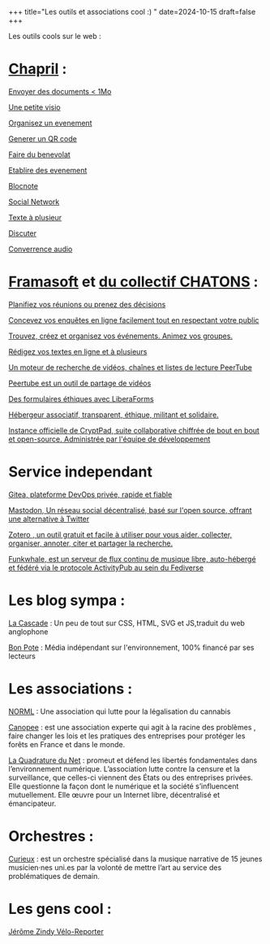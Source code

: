 +++
title="Les outils et associations cool :) "
date=2024-10-15
draft=false
+++


Les outils cools sur le web :

# [Chapril](https://www.chapril.org/)  : 


[Envoyer des documents < 1Mo](https://drop.chapril.org/)

[Une petite visio](https://visio.chapril.org/)

[Organisez un evenement](https://mobilizon.chapril.org/)

[Generer un QR code](https://qrcode.chapril.org/)

[Faire du benevolat](https://benevalibre.chapril.org/)

[Etablire des evenement](https://date.chapril.org/)

[Blocnote](https://pad.chapril.org/)

[Social Network](https://pouet.chapril.org/explore)

[Texte à plusieur](https://paste.chapril.org/)

[Discuter](https://www.chapril.org/XMPP.html)

[Converrence audio](https://www.chapril.org/Mumble.html)

# [Framasoft](https://framasoft.org/fr/) et [du collectif CHATONS](https://entraide.chatons.org/fr/) :

[Planifiez vos réunions ou prenez des décisions](https://framadate.org/abc/fr/)

[Concevez vos enquêtes en ligne facilement tout en respectant votre public](https://framaforms.org/abc/fr/)

[Trouvez, créez et organisez vos événements. Animez vos groupes.](https://mobilizon.fr/)

[Rédigez vos textes en ligne et à plusieurs](https://framapad.org/abc/fr/)

[Un moteur de recherche de vidéos, chaînes et listes de lecture PeerTube](https://sepiasearch.org/)

[Peertube est un outil de partage de vidéos](https://peertube.fr/videos/trending)

[Des formulaires éthiques avec LiberaForms](https://beta.framaforms.org/)

[Hébergeur associatif, transparent, éthique, militant et solidaire.](https://www.ti-nuage.fr)

[Instance officielle de CryptPad, suite collaborative chiffrée de bout en bout et open-source. Administrée par l'équipe de développement](https://cryptpad.fr/)

# Service independant

[Gitea, plateforme DevOps privée, rapide et fiable](https://about.gitea.com/)

[Mastodon, Un réseau social décentralisé, basé sur l'open source, offrant une alternative à Twitter](https://mastodon.social/explore)

[Zotero , un outil gratuit et facile à utiliser pour vous aider. collecter, organiser, annoter, citer et partager la recherche.](https://www.zotero.org/)

[Funkwhale, est un serveur de flux continu de musique libre, auto-hébergé et fédéré via le protocole ActivityPub au sein du Fediverse](https://www.funkwhale.audio/)


# Les blog sympa : 

[La Cascade](https://la-cascade.io/) : Un peu de tout sur CSS, HTML, SVG et JS,traduit du web anglophone

[Bon Pote](https://bonpote.com/) : Média indépendant sur l'environnement, 100% financé par ses lecteurs


# Les associations : 

[NORML](https://www.norml.fr/wp-content/uploads/2025/02/PDF-Livret-Liberte-Legalite-Fraternite-NORML-France.pdf) : Une association qui lutte pour la légalisation du cannabis 


[Canopee](https://www.canopee.ong/) : est une association experte qui agit à la racine des problèmes , faire changer les lois et les pratiques des entreprises pour protéger les forêts en France et dans le monde.

[La Quadrature du Net](https://www.laquadrature.net/) : promeut et défend les libertés fondamentales dans l’environnement numérique. L’association lutte contre la censure et la surveillance, que celles-ci viennent des États ou des entreprises privées. Elle questionne la façon dont le numérique et la société s’influencent mutuellement. Elle œuvre pour un Internet libre, décentralisé et émancipateur.

# Orchestres : 

[Curieux](https://curieuxorchestre.com) : est un orchestre spécialisé dans la musique narrative de 15 jeunes musicien·nes uni.es par la volonté de mettre l’art au service des problématiques de demain.

# Les gens cool : 

[Jérôme Zindy Vélo-Reporter](https://www.jeromezindy.fr/)


